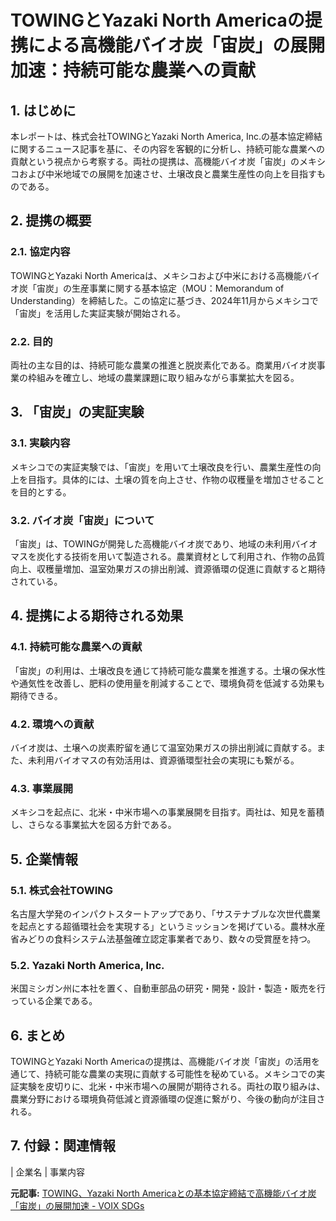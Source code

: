# TOWINGとYazaki North Americaの提携による高機能バイオ炭「宙炭」の展開加速：持続可能な農業への貢献

## 1. はじめに

本レポートは、株式会社TOWINGとYazaki North America, Inc.の基本協定締結に関するニュース記事を基に、その内容を客観的に分析し、持続可能な農業への貢献という視点から考察する。両社の提携は、高機能バイオ炭「宙炭」のメキシコおよび中米地域での展開を加速させ、土壌改良と農業生産性の向上を目指すものである。

## 2. 提携の概要

### 2.1. 協定内容

TOWINGとYazaki North Americaは、メキシコおよび中米における高機能バイオ炭「宙炭」の生産事業に関する基本協定（MOU：Memorandum of Understanding）を締結した。この協定に基づき、2024年11月からメキシコで「宙炭」を活用した実証実験が開始される。

### 2.2. 目的

両社の主な目的は、持続可能な農業の推進と脱炭素化である。商業用バイオ炭事業の枠組みを確立し、地域の農業課題に取り組みながら事業拡大を図る。

## 3. 「宙炭」の実証実験

### 3.1. 実験内容

メキシコでの実証実験では、「宙炭」を用いて土壌改良を行い、農業生産性の向上を目指す。具体的には、土壌の質を向上させ、作物の収穫量を増加させることを目的とする。

### 3.2. バイオ炭「宙炭」について

「宙炭」は、TOWINGが開発した高機能バイオ炭であり、地域の未利用バイオマスを炭化する技術を用いて製造される。農業資材として利用され、作物の品質向上、収穫量増加、温室効果ガスの排出削減、資源循環の促進に貢献すると期待されている。

## 4. 提携による期待される効果

### 4.1. 持続可能な農業への貢献

「宙炭」の利用は、土壌改良を通じて持続可能な農業を推進する。土壌の保水性や通気性を改善し、肥料の使用量を削減することで、環境負荷を低減する効果も期待できる。

### 4.2. 環境への貢献

バイオ炭は、土壌への炭素貯留を通じて温室効果ガスの排出削減に貢献する。また、未利用バイオマスの有効活用は、資源循環型社会の実現にも繋がる。

### 4.3. 事業展開

メキシコを起点に、北米・中米市場への事業展開を目指す。両社は、知見を蓄積し、さらなる事業拡大を図る方針である。

## 5. 企業情報

### 5.1. 株式会社TOWING

名古屋大学発のインパクトスタートアップであり、「サステナブルな次世代農業を起点とする超循環社会を実現する」というミッションを掲げている。農林水産省みどりの食料システム法基盤確立認定事業者であり、数々の受賞歴を持つ。

### 5.2. Yazaki North America, Inc.

米国ミシガン州に本社を置く、自動車部品の研究・開発・設計・製造・販売を行っている企業である。

## 6. まとめ

TOWINGとYazaki North Americaの提携は、高機能バイオ炭「宙炭」の活用を通じて、持続可能な農業の実現に貢献する可能性を秘めている。メキシコでの実証実験を皮切りに、北米・中米市場への展開が期待される。両社の取り組みは、農業分野における環境負荷低減と資源循環の促進に繋がり、今後の動向が注目される。

## 7. 付録：関連情報

| 企業名 | 事業内容 

**元記事:** [TOWING、Yazaki North Americaとの基本協定締結で高機能バイオ炭「宙炭」の展開加速 - VOIX SDGs](https://voix.jp/sdgs/sdgs/58021/)